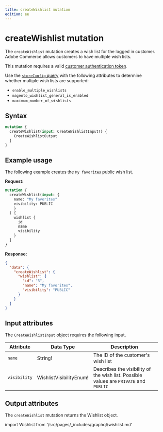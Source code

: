 ```yaml
---
title: createWishlist mutation
edition: ee
---
```


# createWishlist mutation

The `createWishlist` mutation creates a wish list for the logged in customer. Adobe Commerce allows customers to have multiple wish lists.

This mutation requires a valid [customer authentication token](../../customer/mutations/generate-token.md).

<InlineAlert variant="info" slots="text" />

Use the [`storeConfig` query](../../store/queries/store-config.md) with the following attributes to determine whether multiple wish lists are supported:

*  `enable_multiple_wishlists`
*  `magento_wishlist_general_is_enabled`
*  `maximum_number_of_wishlists`

## Syntax

```graphql
mutation {
  createWishlist(input: CreateWishlistInput!) {
    CreateWishlistOutput
  }
}
```

## Example usage

The following example creates the `My favorites` public wish list.

**Request:**

``` graphql
mutation {
  createWishlist(input: {
    name: "My favorites"
    visibility: PUBLIC
    }
  ) {
    wishlist {
      id
      name
      visibility
    }
  }
}
```

**Response:**

```json
{
  "data": {
    "createWishlist": {
      "wishlist": {
        "id": "3",
        "name": "My favorites",
        "visibility": "PUBLIC"
      }
    }
  }
}
```

## Input attributes

The `CreateWishlistInput` object requires the following input.

Attribute |  Data Type | Description
--- | --- | ---
`name` | String! | The ID of the customer's wish list
`visibility`| WishlistVisibilityEnum! | Describes the visibility of the wish list. Possible values are `PRIVATE` and `PUBLIC`

## Output attributes

The `createWishlist` mutation returns the Wishlist object.

import Wishlist from '/src/pages/_includes/graphql/wishlist.md'

<Wishlist />
